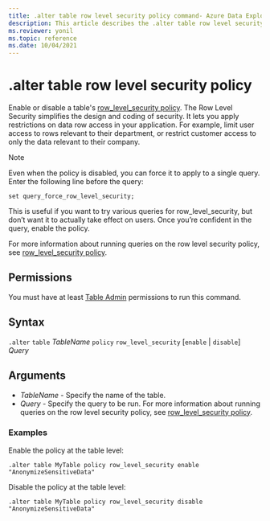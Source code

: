 ```yaml
---
title: .alter table row level security policy command- Azure Data Explorer
description: This article describes the .alter table row level security policy command in Azure Data Explorer.
ms.reviewer: yonil
ms.topic: reference
ms.date: 10/04/2021
---
```

# .alter table row level security policy

Enable or disable a table's [row_level_security policy](rowlevelsecuritypolicy.md). The Row Level Security simplifies the design and coding of security. It lets you apply restrictions on data row access in your application. For example, limit user access to rows relevant to their department, or restrict customer access to only the data relevant to their company.

> [!NOTE]
> Even when the policy is disabled, you can force it to apply to a single query. Enter the following line before the query:
>
> `set query_force_row_level_security;`
>
> This is useful if you want to try various queries for row_level_security, but don’t want it to actually take effect on users. Once you’re confident in the query, enable the policy.

For more information about running queries on the row level security policy, see [row_level_security policy](rowlevelsecuritypolicy.md).

## Permissions

You must have at least [Table Admin](access-control/role-based-access-control.md) permissions to run this command.

## Syntax

`.alter` `table` *TableName* `policy` `row_level_security` [`enable` | `disable`] *Query*

## Arguments

- *TableName* - Specify the name of the table.  
- *Query* - Specify the query to be run. For more information about running queries on the row level security policy, see [row_level_security policy](rowlevelsecuritypolicy.md).

### Examples

Enable the policy at the table level:

```kusto
.alter table MyTable policy row_level_security enable "AnonymizeSensitiveData"
```

Disable the policy at the table level:

```kusto
.alter table MyTable policy row_level_security disable "AnonymizeSensitiveData"
```
